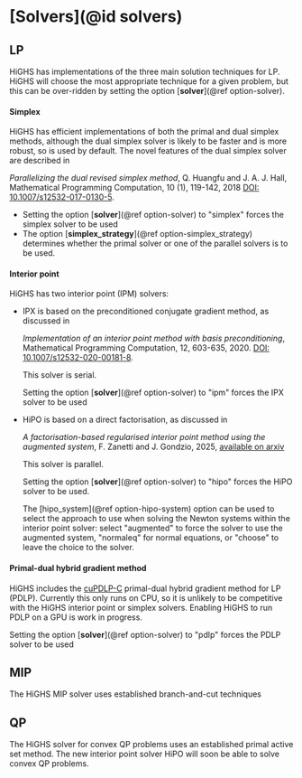 # [Solvers](@id solvers)

## LP

HiGHS has implementations of the three main solution techniques for
LP. HiGHS will choose the most appropriate technique for a given
problem, but this can be over-ridden by setting the option
[__solver__](@ref option-solver).

#### Simplex

HiGHS has efficient implementations of both the primal and dual
simplex methods, although the dual simplex solver is likely to be
faster and is more robust, so is used by default. The novel features
of the dual simplex solver are described in

_Parallelizing the dual revised simplex method_, Q. Huangfu and
J. A. J. Hall, Mathematical Programming Computation, 10 (1), 119-142,
2018 [DOI:
10.1007/s12532-017-0130-5](https://link.springer.com/article/10.1007/s12532-017-0130-5).

* Setting the option [__solver__](@ref option-solver) to "simplex" forces the simplex solver to be used
* The option [__simplex\_strategy__](@ref option-simplex_strategy)
  determines whether the primal solver or one of the parallel solvers is
  to be used.

#### Interior point

HiGHS has two interior point (IPM) solvers:

* IPX is based on the preconditioned conjugate gradient method, as discussed in

  _Implementation of an interior point method with basis
  preconditioning_, Mathematical Programming Computation, 12, 603-635, 2020. [DOI:
  10.1007/s12532-020-00181-8](https://link.springer.com/article/10.1007/s12532-020-00181-8).

  This solver is serial.

  Setting the option [__solver__](@ref option-solver) to "ipm" forces the IPX solver to be used

* HiPO is based on a direct factorisation, as discussed in 

  _A factorisation-based regularised interior point method using the augmented system_, F. Zanetti and J. Gondzio, 2025, 
  [available on arxiv](https://arxiv.org/abs/2508.04370)

  This solver is parallel.

  Setting the option [__solver__](@ref option-solver) to "hipo" forces the HiPO solver to be used.

  The [hipo\_system](@ref option-hipo-system) option can be used to select the approach to use when solving the Newton systems 
  within the interior point solver: select "augmented" to force the solver to use the augmented system, "normaleq" for normal 
  equations, or "choose" to leave the choice to the solver.

#### Primal-dual hybrid gradient method

HiGHS includes the [cuPDLP-C](https://github.com/COPT-Public/cuPDLP-C)
primal-dual hybrid gradient method for LP (PDLP). Currently this only
runs on CPU, so it is unlikely to be competitive with the HiGHS
interior point or simplex solvers. Enabling HiGHS to run PDLP on a GPU
is work in progress.

Setting the option [__solver__](@ref option-solver) to "pdlp" forces the PDLP solver to be used

## MIP

The HiGHS MIP solver uses established branch-and-cut techniques

## QP

The HiGHS solver for convex QP problems uses an established primal
active set method. The new interior point solver HiPO will soon be able to
solve convex QP problems.




